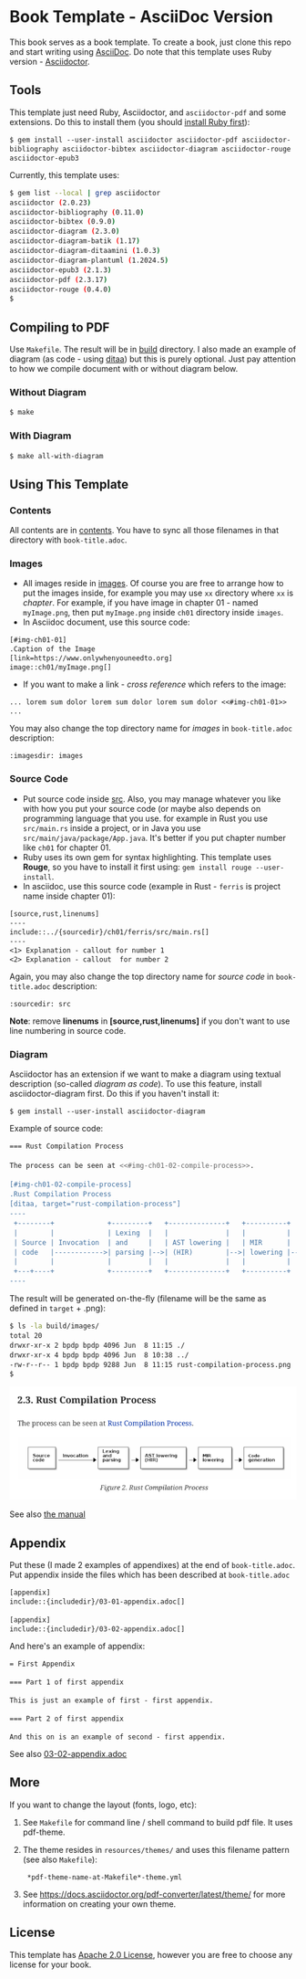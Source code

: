 # Book Template - AsciiDoc Version

This book serves as a book template. To create a book, just clone this repo and start writing using [AsciiDoc](https://asciidoc.org/). Do note that this template uses Ruby version - [Asciidoctor](https://asciidoctor.org/). 

## Tools

This template just need Ruby, Asciidoctor, and `asciidoctor-pdf` and some extensions. Do this to install them (you should [install Ruby first](https://www.ruby-lang.org/en/downloads/)):

```
$ gem install --user-install asciidoctor asciidoctor-pdf asciidoctor-bibliography asciidoctor-bibtex asciidoctor-diagram asciidoctor-rouge asciidoctor-epub3
```

Currently, this template uses:

```bash
$ gem list --local | grep asciidoctor
asciidoctor (2.0.23)
asciidoctor-bibliography (0.11.0)
asciidoctor-bibtex (0.9.0)
asciidoctor-diagram (2.3.0)
asciidoctor-diagram-batik (1.17)
asciidoctor-diagram-ditaamini (1.0.3)
asciidoctor-diagram-plantuml (1.2024.5)
asciidoctor-epub3 (2.1.3)
asciidoctor-pdf (2.3.17)
asciidoctor-rouge (0.4.0)
$
```

## Compiling to PDF

Use `Makefile`. The result will be in [build](build/) directory. I also made an example of diagram (as code - using [ditaa](https://github.com/pepijnve/ditaa)) but this is purely optional. Just pay attention to how we compile document with or without diagram below.

### Without Diagram

```bash
$ make
```

### With Diagram

```bash
$ make all-with-diagram
```

## Using This Template

### Contents

All contents are in [contents](contents/). You have to sync all those filenames in that directory with `book-title.adoc`. 

### Images

* All images reside in [images](images/). Of course you are free to arrange how to put the images inside, for example you may use `xx` directory where `xx` is *chapter*. For example, if you have image in chapter 01 - named `myImage.png`, then put `myImage.png` inside `ch01` directory inside `images`.
* In Asciidoc document, use this source code:

```asciidoc
[#img-ch01-01]
.Caption of the Image
[link=https://www.onlywhenyouneedto.org]
image::ch01/myImage.png[]
```

* If you want to make a link - *cross reference* which refers to the image:

```asciidoc
... lorem sum dolor lorem sum dolor lorem sum dolor <<#img-ch01-01>> ...
```

You may also change the top directory name for *images* in `book-title.adoc` description:

```
:imagesdir: images
```

### Source Code

* Put source code inside [src](src/). Also, you may manage whatever you like with how you put your source code (or maybe also depends on programming language that you use. for example in Rust you use `src/main.rs` inside a project, or in Java you use `src/main/java/package/App.java`. It's better if you put chapter number like `ch01` for chapter 01.
* Ruby uses its own gem for syntax highlighting. This template uses **Rouge**, so you have to install it first using: `gem install rouge --user-install`.
* In asciidoc, use this source code (example in Rust - `ferris` is project name inside chapter 01):

```
[source,rust,linenums]
----
include::../{sourcedir}/ch01/ferris/src/main.rs[]
----
<1> Explanation - callout for number 1
<2> Explanation - callout  for number 2
```

Again, you may also change the top directory name for *source code* in `book-title.adoc` description:

```
:sourcedir: src
```

**Note**: remove **linenums** in **[source,rust,linenums]** if you don't want to use line numbering in source code.

### Diagram

Asciidoctor has an extension if we want to make a diagram using textual description (so-called *diagram as code*). To use this feature, install asciidoctor-diagram first. Do this if you haven't install it:

```
$ gem install --user-install asciidoctor-diagram
```

Example of source code:


```bash
=== Rust Compilation Process

The process can be seen at <<#img-ch01-02-compile-process>>.

[#img-ch01-02-compile-process]
.Rust Compilation Process
[ditaa, target="rust-compilation-process"]
----
 +--------+             +---------+   +--------------+   +----------+   +------------+
 |        |             | Lexing  |   |              |   |          |   |            |
 | Source | Invocation  | and     |   | AST lowering |   | MIR      |   | Code       |
 | code   |------------>| parsing |-->| (HIR)        |-->| lowering |-->| generation |
 |        |             |         |   |              |   |          |   |            |
 +---+----+             +---------+   +--------------+   +----------+   +------------+
----
```

The result will be generated on-the-fly (filename will be the same as defined in `target` + .png):

```bash
$ ls -la build/images/
total 20
drwxr-xr-x 2 bpdp bpdp 4096 Jun  8 11:15 ./
drwxr-xr-x 4 bpdp bpdp 4096 Jun  8 10:38 ../
-rw-r--r-- 1 bpdp bpdp 9288 Jun  8 11:15 rust-compilation-process.png
$
```

![Result of Diagram with ditaa](images/result-diagram.png)

See also [the manual](https://docs.asciidoctor.org/diagram-extension/latest/)

## Appendix

Put these (I made 2 examples of appendixes) at the end of `book-title.adoc`. Put appendix inside the files which has been described at `book-title.adoc`

```asciidoc
[appendix]
include::{includedir}/03-01-appendix.adoc[]

[appendix]
include::{includedir}/03-02-appendix.adoc[]
```

And here's an example of appendix:

```asciidoc
= First Appendix

=== Part 1 of first appendix

This is just an example of first - first appendix.

=== Part 2 of first appendix

And this on is an example of second - first appendix.
```

See also [03-02-appendix.adoc](contents/03-02-appendix.adoc)

## More

If you want to change the layout (fonts, logo, etc):

1. See `Makefile` for command line / shell command to build pdf file. It uses pdf-theme.
2. The theme resides in `resources/themes/` and uses this filename pattern (see also `Makefile`):

        *pdf-theme-name-at-Makefile*-theme.yml

3. See https://docs.asciidoctor.org/pdf-converter/latest/theme/ for more information on creating your own theme.

## License

This template has [Apache 2.0 License](https://www.apache.org/licenses/LICENSE-2.0), however you are free to choose any license for your book.

